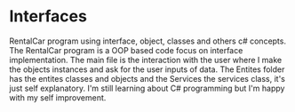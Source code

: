# Interfaces
RentalCar program using interface, object, classes and others c# concepts. 
The RentalCar program is a OOP based code focus on interface implementation. 
The main file is the interaction with the user where I make the objects instances and ask for the user inputs of data. The Entites folder has the entites classes and objects and the Services the services class, it's just  self explanatory. I'm still learning about C# programming but I'm happy with my self improvement.
